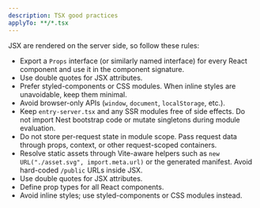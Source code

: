 ```yaml
---
description: TSX good practices
applyTo: **/*.tsx
---
```


JSX are rendered on the server side, so follow these rules:

- Export a `Props` interface (or similarly named interface) for every React component and use it in
	the component signature.
- Use double quotes for JSX attributes.
- Prefer styled-components or CSS modules. When inline styles are unavoidable, keep them minimal.
- Avoid browser-only APIs (`window`, `document`, `localStorage`, etc.).
- Keep `entry-server.tsx` and any SSR modules free of side effects. Do not import Nest bootstrap
	code or mutate singletons during module evaluation.
- Do not store per-request state in module scope. Pass request data through props, context, or other
	request-scoped containers.
- Resolve static assets through Vite-aware helpers such as `new URL("./asset.svg", import.meta.url)`
	or the generated manifest. Avoid hard-coded `/public` URLs inside JSX.
- Use double quotes for JSX attributes.
- Define prop types for all React components.
- Avoid inline styles; use styled-components or CSS modules instead.
